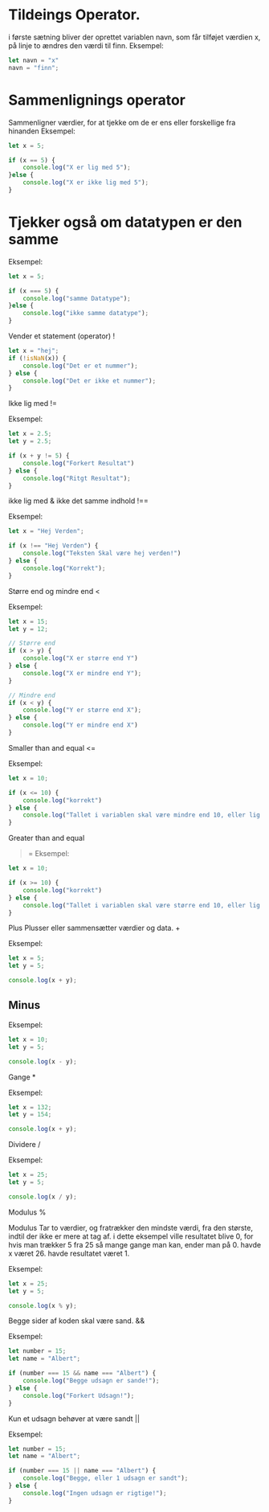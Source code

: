 Tildeings Operator. 
=

i første sætning bliver der oprettet variablen navn, som får tilføjet værdien x, på linje to ændres den værdi til finn.
 Eksempel:
```javascript
let navn = "x"
navn = "finn";
``` 

Sammenlignings operator
== 

Sammenligner værdier, for at tjekke om de er ens eller forskellige fra hinanden 
Eksempel:
```javascript
let x = 5;

if (x == 5) {
    console.log("X er lig med 5");
}else {
    console.log("X er ikke lig med 5");
}
``` 

Tjekker også om datatypen er den samme
=== 

Eksempel:
```javascript
let x = 5;

if (x === 5) {
    console.log("samme Datatype");
}else {
    console.log("ikke samme datatype");
}
```

Vender et statement (operator) 
!
```javascript
let x = "hej";
if (!isNaN(x)) {
    console.log("Det er et nummer");
} else {
    console.log("Det er ikke et nummer");
}
```


Ikke lig med
!=

Eksempel:
```javascript
let x = 2.5;
let y = 2.5;

if (x + y != 5) {
    console.log("Forkert Resultat")
} else {
    console.log("Ritgt Resultat");
}
```

ikke lig med & ikke det samme indhold
!==

Eksempel:
```javascript
let x = "Hej Verden";

if (x !== "Hej Verden") {
    console.log("Teksten Skal være hej verden!")
} else {
    console.log("Korrekt");
}
```

Større end og mindre end
<
>
Eksempel:
```javascript
let x = 15;
let y = 12;

// Større end
if (x > y) {
    console.log("X er større end Y")
} else {
    console.log("X er mindre end Y");
}

// Mindre end
if (x < y) {
    console.log("Y er større end X");
} else {
    console.log("Y er mindre end X")
}
```

Smaller than and equal
<=

Eksempel:
```javascript
let x = 10;

if (x <= 10) {
    console.log("korrekt")
} else {
    console.log("Tallet i variablen skal være mindre end 10, eller lig med");
}
```
Greater than and equal
>=
Eksempel:
```javascript
let x = 10;

if (x >= 10) {
    console.log("korrekt")
} else {
    console.log("Tallet i variablen skal være større end 10, eller lig med");
}
```

Plus
Plusser eller sammensætter værdier og data.
+

Eksempel:
```javascript 
let x = 5;
let y = 5;

console.log(x + y);
```

Minus
-

Eksempel:
```javascript 
let x = 10;
let y = 5;

console.log(x - y);
```

Gange
*

Eksempel:
```javascript 
let x = 132;
let y = 154;

console.log(x + y);
```

Dividere
/

Eksempel:
```javascript 
let x = 25;
let y = 5;

console.log(x / y);
```

Modulus 
%

Modulus Tar to værdier, og fratrækker den mindste værdi, fra den største, indtil der ikke er mere at tag af. i dette eksempel ville resultatet blive 0, for hvis man trækker 5 fra 25 så mange gange man kan, ender man på 0. havde x været 26. havde resultatet været 1. 

Eksempel:
```javascript 
let x = 25;
let y = 5;

console.log(x % y);
```

Begge sider af koden skal være sand.
&&

Eksempel:
```javascript
let number = 15;
let name = "Albert";

if (number === 15 && name === "Albert") {
    console.log("Begge udsagn er sande!");
} else {
    console.log("Forkert Udsagn!");
}
```

Kun et udsagn behøver at være sandt
||

Eksempel:
```javascript
let number = 15;
let name = "Albert";

if (number === 15 || name === "Albert") {
    console.log("Begge, eller 1 udsagn er sandt");
} else {
    console.log("Ingen udsagn er rigtige!");
}
```